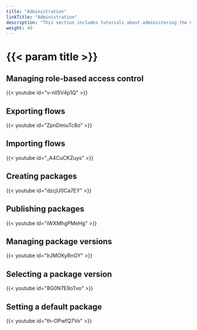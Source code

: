 ```yaml
---
title: "Administration"
linkTitle: "Administration"
description: "This section includes tutorials about administering the Cortex Innovation platform."
weight: 40
---
```


# {{< param title >}}

## Managing role-based access control
{{< youtube id="v-nll5V4p1Q" >}}

## Exporting flows
{{< youtube id="ZpnDmiuTc8o" >}}

## Importing flows
{{< youtube id="_A4CuCKZuys" >}}

## Creating packages
{{< youtube id="dzcjU0Ca7EY" >}}

## Publishing packages
{{< youtube id="iWXMhgPMeHg" >}}

## Managing package versions
{{< youtube id="lrJMOKyRnGY" >}}

## Selecting a package version
{{< youtube id="8G0N7E9oTvo" >}}

## Setting a default package
{{< youtube id="th-OPwfQ7Vo" >}}
